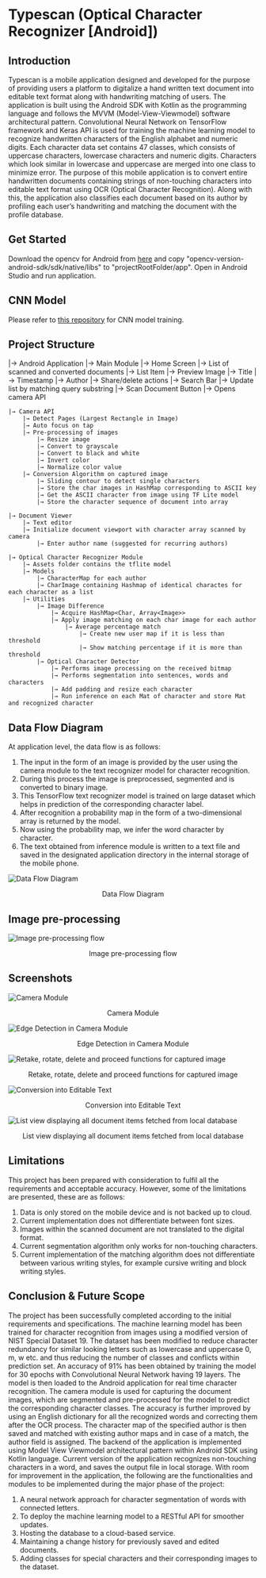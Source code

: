# Typescan (Optical Character Recognizer [Android])

## Introduction

Typescan is a mobile application designed and developed for the purpose of providing users
a platform to digitalize a hand written text document into editable text format along with
handwriting matching of users. The application is built using the Android SDK with Kotlin as
the programming language and follows the MVVM (Model-View-Viewmodel) software
architectural pattern. Convolutional Neural Network on TensorFlow framework and Keras
API is used for training the machine learning model to recognize handwritten characters of
the English alphabet and numeric digits. Each character data set contains 47 classes, which
consists of uppercase characters, lowercase characters and numeric digits. Characters
which look similar in lowercase and uppercase are merged into one class to minimize error.
The purpose of this mobile application is to convert entire handwritten documents containing
strings of non-touching characters into editable text format using OCR (Optical Character
Recognition). Along with this, the application also classifies each document based on its
author by profiling each user’s handwriting and matching the document with the profile
database.

## Get Started

Download the opencv for Android from [here](https://sourceforge.net/projects/opencvlibrary/files/opencv-android/) and copy "opencv-version-android-sdk/sdk/native/libs" to "projectRootFolder/app".
Open in Android Studio and run application.

## CNN Model

Please refer to [this repository](https://github.com/aayushsharma9/ocr-cnn) for CNN model training.

## Project Structure

|→ Android Application
    |→ Main Module
        |→ Home Screen
            |→ List of scanned and converted documents
                |→ List Item
                    |→ Preview Image
                    |→ Title
                    |→ Timestamp
                    |→ Author
                    |→ Share/delete actions
                |→ Search Bar
                    |→ Update list by matching query substring
                |→ Scan Document Button
                    |→ Opens camera API

    |→ Camera API
        |→ Detect Pages (Largest Rectangle in Image)
        |→ Auto focus on tap
        |→ Pre-processing of images
            |→ Resize image
            |→ Convert to grayscale
            |→ Convert to black and white
            |→ Invert color
            |→ Normalize color value
        |→ Conversion Algorithm on captured image
            |→ Sliding contour to detect single characters
            |→ Store the char images in HashMap corresponding to ASCII key
            |→ Get the ASCII character from image using TF Lite model
            |→ Store the character sequence of document into array

    |→ Document Viewer
        |→ Text editor
        |→ Initialize document viewport with character array scanned by camera
            |→ Enter author name (suggested for recurring authors)

    |→ Optical Character Recognizer Module
        |→ Assets folder contains the tflite model
        |→ Models
            |→ CharacterMap for each author
            |→ CharImage containing Hashmap of identical charactes for each character as a list
        |→ Utilities
            |→ Image Difference
                |→ Acquire HashMap<Char, Array<Image>>
                |→ Apply image matching on each char image for each author
                    |→ Average percentage match
                        |→ Create new user map if it is less than threshold
                        |→ Show matching percentage if it is more than threshold
            |→ Optical Character Detector
                |→ Performs image processing on the received bitmap
                |→ Performs segmentation into sentences, words and characters
                |→ Add padding and resize each character
                |→ Run inference on each Mat of character and store Mat and recognized character

## Data Flow Diagram

At application level, the data flow is as follows:
1. The input in the form of an image is provided by the user using the camera module to the text recognizer model for character recognition.
2. During this process the image is preprocessed, segmented and is converted to binary image.
3. This TensorFlow text recognizer model is trained on large dataset which helps in prediction of the corresponding character label.
4. After recognition a probability map in the form of a two-dimensional array is returned by the model.
5. Now using the probability map, we infer the word character by character.
6. The text obtained from inference module is written to a text file and saved in the designated application directory in the internal storage of the mobile phone.

![Data Flow Diagram](https://imgur.com/B2BKJdq)
<p align=center>Data Flow Diagram</p>

## Image pre-processing

![Image pre-processing flow](https://imgur.com/QWigsKL)
<p align=center>Image pre-processing flow</p>

## Screenshots

![Camera Module](https://imgur.com/aRH6ihJ)
<p align=center>Camera Module</p>

![Edge Detection in Camera Module](https://imgur.com/DylyjKg)
<p align=center>Edge Detection in Camera Module</p>

![Retake, rotate, delete and proceed functions for captured image](https://imgur.com/zo0cA8J)
<p align=center>Retake, rotate, delete and proceed functions for captured image</p>

![Conversion into Editable Text]()
<p align=center>Conversion into Editable Text</p>

![List view displaying all document items fetched from local database](https://imgur.com/wdN1bdP)
<p align=center>List view displaying all document items fetched from local database</p>

## Limitations

This project has been prepared with consideration to fulfil all the requirements and
acceptable accuracy. However, some of the limitations are presented, these are as follows:
1. Data is only stored on the mobile device and is not backed up to cloud.
2. Current implementation does not differentiate between font sizes.
3. Images within the scanned document are not translated to the digital format.
4. Current segmentation algorithm only works for non-touching characters.
5. Current implementation of the matching algorithm does not differentiate between various writing styles, for example cursive writing and block writing styles.

## Conclusion & Future Scope

The project has been successfully completed according to the initial requirements and
specifications. The machine learning model has been trained for character recognition from
images using a modified version of NIST Special Dataset 19. The dataset has been modified
to reduce character redundancy for similar looking letters such as lowercase and uppercase 0,
m, w etc. and thus reducing the number of classes and conflicts within prediction set. An
accuracy of 91% has been obtained by training the model for 30 epochs with Convolutional
Neural Network having 19 layers. The model is then loaded to the Android application for
real time character recognition. The camera module is used for capturing the document
images, which are segmented and pre-processed for the model to predict the corresponding
character classes. The accuracy is further improved by using an English dictionary for all the
recognized words and correcting them after the OCR process. The character map of the
specified author is then saved and matched with existing author maps and in case of a match,
the author field is assigned. The backend of the application is implemented using Model
View Viewmodel architectural pattern within Android SDK using Kotlin language. Current
version of the application recognizes non-touching characters in a word, and saves the output
file in local storage.
With room for improvement in the application, the following are the functionalities and
modules to be implemented during the major phase of the project:
1. A neural network approach for character segmentation of words with connected letters.
2. To deploy the machine learning model to a RESTful API for smoother updates.
3. Hosting the database to a cloud-based service.
4. Maintaining a change history for previously saved and edited documents.
5. Adding classes for special characters and their corresponding images to the dataset.
